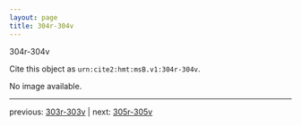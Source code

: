 ```yaml
---
layout: page
title: 304r-304v
---
```


304r-304v

Cite this object as `urn:cite2:hmt:msB.v1:304r-304v`.

No image available. 



---

previous: [303r-303v](../303r-303v/) | next: [305r-305v](../305r-305v/)